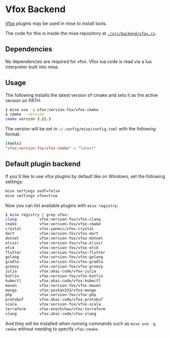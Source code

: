 # Vfox Backend <Badge type="warning" text="experimental" />

[Vfox](https://github.com/version-fox/vfox) plugins may be used in mise to install tools.

The code for this is inside the mise repository at
[`./src/backend/vfox.rs`](https://github.com/jdx/mise/blob/main/src/backend/vfox.rs).

## Dependencies

No dependencies are required for vfox. Vfox lua code is read via a lua interpreter built into mise.

## Usage

The following installs the latest version of cmake and sets it as the active version on PATH:

```sh
$ mise use -g vfox:version-fox/vfox-cmake
$ cmake --version
cmake version 3.21.3
```

The version will be set in `~/.config/mise/config.toml` with the following format:

```toml
[tools]
"vfox:version-fox/vfox-cmake" = "latest"
```

## Default plugin backend

If you'd like to use vfox plugins by default like on Windows, set the following settings:

```sh
mise settings asdf=false
mise settings vfox=true
```

Now you can list available plugins with `mise registry`:

```sh
$ mise registry | grep vfox:
clang          vfox:version-fox/vfox-clang
cmake          vfox:version-fox/vfox-cmake
crystal        vfox:yanecc/vfox-crystal
dart           vfox:version-fox/vfox-dart
dotnet         vfox:version-fox/vfox-dotnet
elixir         vfox:version-fox/vfox-elixir
etcd           vfox:version-fox/vfox-etcd
flutter        vfox:version-fox/vfox-flutter
golang         vfox:version-fox/vfox-golang
gradle         vfox:version-fox/vfox-gradle
groovy         vfox:version-fox/vfox-groovy
julia          vfox:ahai-code/vfox-julia
kotlin         vfox:version-fox/vfox-kotlin
kubectl        vfox:ahai-code/vfox-kubectl
maven          vfox:version-fox/vfox-maven
mongo          vfox:yeshan333/vfox-mongo
php            vfox:version-fox/vfox-php
protobuf       vfox:ahai-code/vfox-protobuf
scala          vfox:version-fox/vfox-scala
terraform      vfox:enochchau/vfox-terraform
vlang          vfox:ahai-code/vfox-vlang
```

And they will be installed when running commands such as `mise use -g cmake` without needing to specify `vfox:cmake`.
